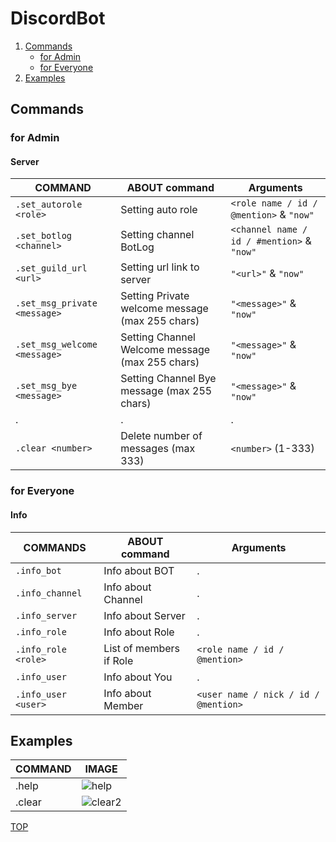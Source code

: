# DiscordBot

1. [Commands](https://github.com/ondrasalek/DiscordBot#commands)
    - [for Admin](https://github.com/ondrasalek/DiscordBot#for-admin)
    - [for Everyone](https://github.com/ondrasalek/DiscordBot#for-everyone)
2. [Examples](https://github.com/ondrasalek/DiscordBot#examples)

## Commands
### for Admin
#### Server
COMMAND | ABOUT command | Arguments
------------- | ------------- | -------------
`.set_autorole <role>` | Setting auto role | `<role name / id / @mention>` & `"now"`
`.set_botlog <channel>` | Setting channel BotLog | `<channel name / id / #mention>` & `"now"`
`.set_guild_url <url>` | Setting url link to server | `"<url>"` & `"now"`
`.set_msg_private <message>` | Setting Private welcome message (max 255 chars) | `"<message>"` & `"now"`
`.set_msg_welcome <message>` | Setting Channel Welcome message (max 255 chars) | `"<message>"` & `"now"`
`.set_msg_bye <message>` | Setting Channel Bye message (max 255 chars) | `"<message>"` & `"now"`
. | . | .
`.clear <number>` | Delete number of messages (max 333) | `<number>` (1-333)

### for Everyone
#### Info
COMMANDS | ABOUT command | Arguments
------------- | ------------- | -------------
`.info_bot` | Info about BOT | .
`.info_channel` | Info about Channel | .
`.info_server` | Info about Server | .
`.info_role` | Info about Role | .
`.info_role <role>` | List of members if Role | `<role name / id / @mention>`
`.info_user` | Info about You | .
`.info_user <user>` | Info about Member | `<user name / nick / id / @mention>`



## Examples
COMMAND | IMAGE
------------- | -------------
.help | ![help](https://cdn.discordapp.com/attachments/803664917030633522/811949364729348146/unknown.png)
.clear | ![clear2](https://cdn.discordapp.com/attachments/803664917030633522/811950913618313246/Snimek_obrazovky_2021-02-18_141552.png)

[TOP](https://github.com/ondrasalek/DiscordBot/blob/master/README.md#discordbot)
